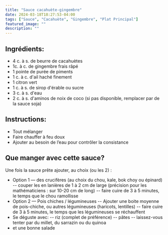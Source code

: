 ```yaml
---
title: "Sauce cacahuète-gingembre"
date: 2024-03-18T18:27:53-04:00
tags: ["Sauce", "Cacahuète", "Gingembre", "Plat Principal"]
featured_image: ""
description: ""
---
```


## Ingrédients:

- 4 c. à s. de beurre de cacahuètes
- 1c. à c. de gingembre frais râpé
- 1 pointe de purée de piments
- 1 c. à c. d'ail haché finement
- 1 citron vert
- 1 c. à s. de sirop d'érable ou sucre
- 3 c. à s. d'eau
- 2 c. à s. d'aminos de noix de coco (si pas disponible, remplacer par de la sauce soja)

## Instructions:

- Tout mélanger
- Faire chauffer à feu doux
- Ajouter au besoin de l’eau pour contrôler la consistance

## Que manger avec cette sauce? 

Une fois la sauce prête ajouter, au choix (ou les 2) :  

- Option 1 — des crucifères (au choix du chou, kale, bok choy ou épinard)
-- couper  les en lanières de 1 à 2 cm de large (précision pour les mathématiciens : sur 10-20 cm de long)
-- faire cuire de 3 à 5 minutes, le temps que le chou ramollisse
- Option 2 — Pois chiches /  légumineuses
-- Ajouter une boite moyenne de  pois-chiche, ou autres légumineuses (haricots, lentilles)
-- faire cuire de 3 à 5 minutes, le temps que les légumineuses se réchauffent
- Se déguste avec:
-- riz (complet de préférence)
-- pâtes
-- laissez-vous tenter par du millet, du sarrazin ou du quinoa 
- et une bonne salade
